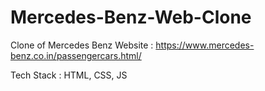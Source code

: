 # Mercedes-Benz-Web-Clone
Clone of Mercedes Benz Website : https://www.mercedes-benz.co.in/passengercars.html/

Tech Stack : HTML, CSS, JS

